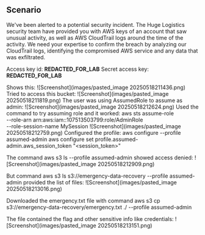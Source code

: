 ## Scenario

We've been alerted to a potential security incident. The Huge Logistics security team have provided you with AWS keys of an account that saw unusual activity, as well as AWS CloudTrail logs around the time of the activity. We need your expertise to confirm the breach by analyzing our CloudTrail logs, identifying the compromised AWS service and any data that was exfiltrated.

Access key id: **REDACTED_FOR_LAB**
Secret access key: **REDACTED_FOR_LAB**

Shows this:
![Screenshot](images/pasted_image 20250518211436.png)
Tried to access this bucket:
![Screenshot](images/pasted_image 20250518211819.png)
The user was using AssumedRole to assume as admin:
![Screenshot](images/pasted_image 20250518212624.png)
Used the command to try assuming role and it worked:
aws sts assume-role \
  --role-arn arn:aws:iam::107513503799:role/AdminRole \
  --role-session-name MySession
![Screenshot](images/pasted_image 20250518212759.png)
Configured the profile:
aws configure --profile assumed-admin
aws configure set profile.assumed-admin.aws_session_token "<session_token>"

The command aws s3 ls --profile assumed-admin showed access denied:
![Screenshot](images/pasted_image 20250518212909.png)

But command aws s3 ls s3://emergency-data-recovery --profile assumed-admin provided the list of files:
![Screenshot](images/pasted_image 20250518213016.png)

Downloaded the emergency.txt file with command aws s3 cp s3://emergency-data-recovery/emergency.txt ./ --profile assumed-admin

The file contained the flag and other sensitive info like credentials:
![Screenshot](images/pasted_image 20250518213151.png)